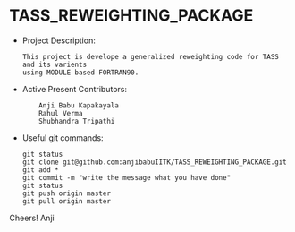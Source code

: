 # TASS_REWEIGHTING_PACKAGE

*   Project Description:

	    This project is develope a generalized reweighting code for TASS and its varients 
	    using MODULE based FORTRAN90. 

*   Active Present Contributors:

            Anji Babu Kapakayala
            Rahul Verma
	        Shubhandra Tripathi

 *  Useful git commands:

	   	git status
	   	git clone git@github.com:anjibabuIITK/TASS_REWEIGHTING_PACKAGE.git
        git add *
        git commit -m "write the message what you have done"
        git status
	   	git push origin master
	   	git pull origin master

Cheers!
Anji 
